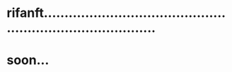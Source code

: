# rifanft................................................................................
# soon...
